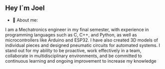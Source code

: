 ## Hey I´m Joel

- 🌟 About me:

I am a Mechatronics engineer in my final semester, with experience in programming languages such as C, C++, and Python, as well as microcontrollers like Arduino and ESP32. I have also created 3D models of individual pieces and designed pneumatic circuits for automated systems. I stand out for my ability to be proactive, work effectively in a team, collaborate in multidisciplinary environments, and be committed to continuous learning and ongoing improvement to increase my knowledge
